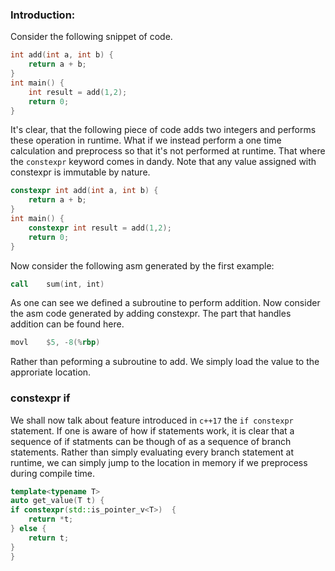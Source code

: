 ### Introduction:
Consider the following snippet of code.
```cpp
int add(int a, int b) {
    return a + b;
}
int main() {
    int result = add(1,2);
    return 0;
}
```
It's clear, that the following piece of code adds two integers and performs these operation in runtime.
What if we instead perform a one time calculation and preprocess so that it's not performed at runtime.
That where the `constexpr` keyword comes in dandy. Note that any value assigned with constexpr is immutable by nature. 
```cpp
constexpr int add(int a, int b) {
    return a + b;
}
int main() {
    constexpr int result = add(1,2);
    return 0;
}
```
Now consider the following asm generated by the first example:
```asm
call    sum(int, int)
```
As one can see we defined a subroutine to perform addition.
Now consider the asm code generated by adding constexpr.
The part that handles addition can be found here.
```asm
movl    $5, -8(%rbp)
```
Rather than peforming a subroutine to add. We simply load the value to the approriate location.
### constexpr if 
We shall now talk about feature introduced in `c++17` the `if constexpr` statement.
If one is aware of how if statements work, it is clear that a sequence of if statments can be though of as a sequence of branch statements.
Rather than simply evaluating every branch statement at runtime, we can simply jump to the location in memory if we preprocess during compile time.
```cpp
template<typename T> 
auto get_value(T t) {
if constexpr(std::is_pointer_v<T>)  {
    return *t;
} else {
    return t;
}
}
```

